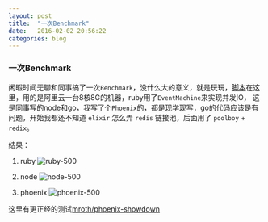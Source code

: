 ```yaml
---
layout: post
title:  "一次Benchmark"
date:   2016-02-02 20:56:22
categories: blog
---
```


### 一次Benchmark
闲暇时间无聊和同事搞了一次`Benchmark`，没什么大的意义，就是玩玩，[脚本](https://github.com/souche-hero/ruby-daily/issues/4)在这里，用的是阿里云一台8核8G的机器，ruby用了`EventMachine`来实现并发IO，
这是同事写的node和go，我写了个`Phoenix`的，都是现学现写，go的代码应该是有问题，开始我都还不知道 `elixir` 怎么弄 `redis` 链接池，后面用了 `poolboy` + `redix`。

结果：

1. ruby
![ruby-500](https://cloud.githubusercontent.com/assets/3198439/13052924/b115c882-d43c-11e5-99f3-6f56ceda8f03.png)

2. node
![node-500](https://cloud.githubusercontent.com/assets/3198439/13052982/fbdf2eee-d43c-11e5-9cec-49b8d1766b0f.png)

3. phoenix
![phoenix-500](https://cloud.githubusercontent.com/assets/3198439/13053007/1f423caa-d43d-11e5-90d2-9163e010b3c7.png)

这里有更正经的测试[mroth/phoenix-showdown](https://github.com/mroth/phoenix-showdown)
